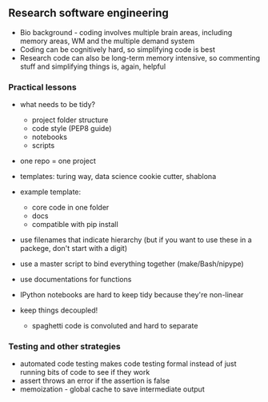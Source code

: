 ## Research software engineering

- Bio background - coding involves multiple brain areas, including memory areas, WM and the multiple demand system
- Coding can be cognitively hard, so simplifying code is best
- Research code can also be long-term memory intensive, so commenting stuff and simplifying things is, again, helpful

### Practical lessons

- what needs to be tidy?
  - project folder structure
  - code style (PEP8 guide)
  - notebooks
  - scripts
- one repo = one project
- templates: turing way, data science cookie cutter, shablona
- example template:
  - core code in one folder
  - docs
  - compatible with pip install
- use filenames that indicate hierarchy (but if you want to use these in a packege, don't start with a digit)
- use a master script to bind everything together (make/Bash/nipype)
- use documentations for functions
- IPython notebooks are hard to keep tidy because they're non-linear

- keep things decoupled!
  - spaghetti code is convoluted and hard to separate

### Testing and other strategies

- automated code testing makes code testing formal instead of just running bits of code to see if they work
- assert throws an error if the assertion is false
- memoization - global cache to save intermediate output

